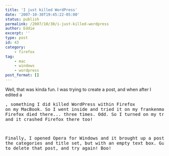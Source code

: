 ```yaml
---
title: 'I just killed WordPress'
date: '2007-10-30T19:45:22-05:00'
status: publish
permalink: /2007/10/30/i-just-killed-wordpress
author: Eddie
excerpt: ''
type: post
id: 43
category:
    - firefox
tag:
    - mac
    - windows
    - wordpress
post_format: []
---
```

Well, that was kinda fun.  I was trying to create a post, and when after I edited a <pre>, something I did killed WordPress within Firefox on my MacBook.  So I went inside and tried it on my frankenmac, and Firefox died there... three times.  Odd.  So I turned on my trusty old PC, and it crashed Firefox there too!

Finally, I opened Opera for Windows and it brought up a post with all the categories and title set, but with an empty text box.  Guess I have to delete that post, and try again!  Boo!